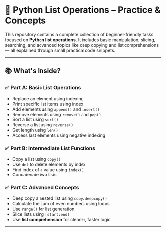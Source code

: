 
# 🧾 Python List Operations – Practice & Concepts

This repository contains a complete collection of beginner-friendly tasks focused on **Python list operations**. It includes basic manipulation, slicing, searching, and advanced topics like deep copying and list comprehensions — all explained through small practical code snippets.

---

## 📚 What's Inside?

### ✅ Part A: Basic List Operations
- Replace an element using indexing
- Print specific list items using index
- Add elements using `append()` and `insert()`
- Remove elements using `remove()` and `pop()`
- Sort a list using `sort()`
- Reverse a list using `reverse()`
- Get length using `len()`
- Access last elements using negative indexing

### ✅ Part B: Intermediate List Functions
- Copy a list using `copy()`
- Use `del` to delete elements by index
- Find index of a value using `index()`
- Concatenate two lists

### ✅ Part C: Advanced Concepts
- Deep copy a nested list using `copy.deepcopy()`
- Calculate the sum of even numbers using loops
- Use `range()` for list generation
- Slice lists using `[start:end]`
- Use **list comprehension** for cleaner, faster logic

---

